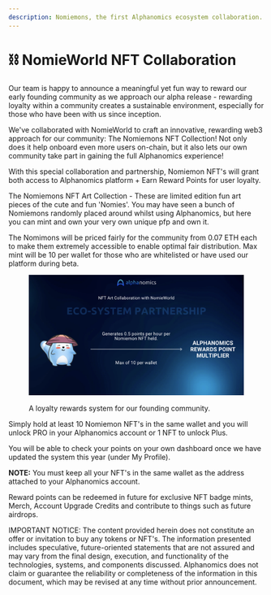 ```yaml
---
description: Nomiemons, the first Alphanomics ecosystem collaboration.
---
```


# ⛓️ NomieWorld NFT Collaboration

Our team is happy to announce a meaningful yet fun way to reward our early founding community as we approach our alpha release - rewarding loyalty within a community creates a sustainable environment, especially for those who have been with us since inception.

We've collaborated with NomieWorld to craft an innovative, rewarding web3 approach for our community: The Nomiemons NFT Collection! Not only does it help onboard even more users on-chain, but it also lets our own community take part in gaining the full Alphanomics experience!

With this special collaboration and partnership, Nomiemon NFT's will grant both access to Alphanomics platform + Earn Reward Points for user loyalty.

The Nomiemons NFT Art Collection -  These are limited edition fun art pieces of the cute and fun 'Nomies'.  You may have seen a bunch of Nomiemons randomly placed around whilst using Alphanomics, but here you can mint and own your very own unique pfp and own it.

The Nomimons will be priced fairly for the community from 0.07 ETH each to make them extremely accessible to enable optimal fair distribution. Max mint will be 10 per wallet for those who are whitelisted or have used our platform during beta.  &#x20;

<figure><img src="../../.gitbook/assets/Screenshot 2024-07-14 at 09.35.56.png" alt=""><figcaption><p>A loyalty rewards system for our founding community.</p></figcaption></figure>

Simply hold at least 10 Nomiemon NFT's in the same wallet and you will unlock PRO in your Alphanomics account or 1 NFT to unlock Plus.

You will be able to check your points on your own dashboard once we have updated the system this year (under My Profile).

**NOTE:** You must keep all your NFT's in the same wallet as the address attached to your Alphanomics account.

Reward points can be redeemed in future for exclusive NFT badge mints, Merch, Account Upgrade Credits and contribute to things such as future airdrops. &#x20;

















IMPORTANT NOTICE: The content provided herein does not constitute an offer or invitation to buy any tokens or NFT's. The information presented includes speculative, future-oriented statements that are not assured and may vary from the final design, execution, and functionality of the technologies, systems, and components discussed. Alphanomics does not claim or guarantee the reliability or completeness of the information in this document, which may be revised at any time without prior announcement.

